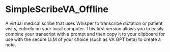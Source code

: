 # SimpleScribeVA_Offline
A virtual medical scribe that uses Whisper to transcribe dictation or patient visits, entirely on your local computer. This first version allows you to easily combine your transcript with a prompt and then copy it to your clipboard for use with the secure LLM of your choice (such as VA GPT beta) to create a note.
